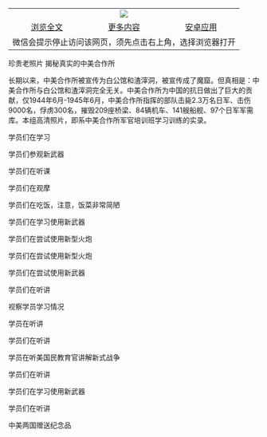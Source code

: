 

<table>
  <tr>
    <td align="center" colspan="3">
      <a href="https://github.com/ogate/ogate/blob/master/README.md"><img src="https://cloud.githubusercontent.com/assets/11880933/13434984/f430fae2-e012-11e5-814f-c2df1e82b247.jpg"/></a>
    </td>
  </tr>
  <tr>
    <td align="center">
      <a href="https://s3.ap-south-1.amazonaws.com/ogatem/oGate.htm?c818566&from=oNote">浏览全文</a>
    </td>
    <td align="center">
      <a href="https://s3.ap-south-1.amazonaws.com/ogatem/oGate.htm?from=oNote">更多内容</a>
    </td>
    <td align="center">
      <a href="https://raw.githubusercontent.com/ogate/up/master/ogate.apk">安卓应用</a>
    </td>
  </tr>
  <tr>
    <td align="center" colspan="3">
      微信会提示停止访问该网页，须先点击右上角，选择浏览器打开
    </td>
  </tr>
</table>    


珍贵老照片 揭秘真实的中美合作所


长期以来，中美合作所被宣传为白公馆和渣滓洞，被宣传成了魔窟。但真相是：中美合作所与白公馆和渣滓洞完全无关。中美合作所为中国的抗日做出了巨大的贡献，仅1944年6月-1945年6月，中美合作所指挥的部队击毙2.3万名日军、击伤9000名，俘虏300名，摧毁209座桥梁、84辆机车、141艘船舰、97个日军军需库。本组高清照片，即系中美合作所军官培训班学习训练的实录。





学员们在学习





学员们参观新武器





学员们在听课





学员们在观摩





学员们在吃饭，注意，饭菜非常简陋





学员们在学习使用新武器





学员们在尝试使用新型火炮





学员们在尝试使用新型火炮





学员们在尝试使用新武器





学员们在听讲





视察学员学习情况





学员在听讲





学员们在听讲





学员在听美国民教育官讲解新式战争





学员们在听讲





学员们在学习使用新武器





学员们在听讲





中美两国赠送纪念品



